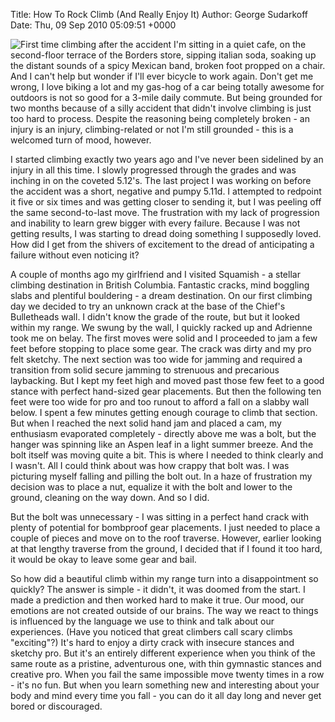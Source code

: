 Title: How To Rock Climb (And Really Enjoy It)
Author: George Sudarkoff
Date: Thu, 09 Sep 2010 05:09:51 +0000

![First time climbing after the
accident](http://farm5.static.flickr.com/4132/4973340226_fd1bcd7e4e.jpg)
I'm sitting in a quiet cafe, on the second-floor terrace of the Borders
store, sipping italian soda, soaking up the distant sounds of a spicy
Mexican band, broken foot propped on a chair. And I can't help but
wonder if I'll ever bicycle to work again. Don't get me wrong, I love
biking a lot and my gas-hog of a car being totally awesome for outdoors
is not so good for a 3-mile daily commute. But being grounded for two
months because of a silly accident that didn't involve climbing is just
too hard to process. Despite the reasoning being completely broken - an
injury is an injury, climbing-related or not I'm still grounded - this
is a welcomed turn of mood, however.

I started climbing exactly two years ago and I've never been sidelined
by an injury in all this time. I slowly progressed through the grades
and was inching in on the coveted 5.12's. The last project I was working
on before the accident was a short, negative and pumpy 5.11d. I
attempted to redpoint it five or six times and was getting closer to
sending it, but I was peeling off the same second-to-last move. The
frustration with my lack of progression and inability to learn grew
bigger with every failure. Because I was not getting results, I was
starting to dread doing something I supposedly loved. How did I get from
the shivers of excitement to the dread of anticipating a failure without
even noticing it?

A couple of months ago my girlfriend and I visited Squamish - a stellar
climbing destination in British Columbia. Fantastic cracks, mind
boggling slabs and plentiful bouldering - a dream destination. On our
first climbing day we decided to try an unknown crack at the base of the
Chief's Bulletheads wall. I didn't know the grade of the route, but but
it looked within my range. We swung by the wall, I quickly racked up and
Adrienne took me on belay. The first moves were solid and I proceeded to
jam a few feet before stopping to place some gear. The crack was dirty
and my pro felt sketchy. The next section was too wide for jamming and
required a transition from solid secure jamming to strenuous and
precarious laybacking. But I kept my feet high and moved past those few
feet to a good stance with perfect hand-sized gear placements. But then
the following ten feet were too wide for pro and too runout to afford a
fall on a slabby wall below. I spent a few minutes getting enough
courage to climb that section. But when I reached the next solid hand
jam and placed a cam, my enthusiasm evaporated completely - directly
above me was a bolt, but the hanger was spinning like an Aspen leaf in a
light summer breeze. And the bolt itself was moving quite a bit. This is
where I needed to think clearly and I wasn't. All I could think about
was how crappy that bolt was. I was picturing myself falling and pilling
the bolt out. In a haze of frustration my decision was to place a nut,
equalize it with the bolt and lower to the ground, cleaning on the way
down. And so I did.

But the bolt was unnecessary - I was sitting in a perfect hand crack
with plenty of potential for bombproof gear placements. I just needed to
place a couple of pieces and move on to the roof traverse. However,
earlier looking at that lengthy traverse from the ground, I decided that
if I found it too hard, it would be okay to leave some gear and bail.

So how did a beautiful climb within my range turn into a disappointment
so quickly? The answer is simple - it didn't, it was doomed from the
start. I made a prediction and then worked hard to make it true. Our
mood, our emotions are not created outside of our brains. The way we
react to things is influenced by the language we use to think and talk
about our experiences. (Have you noticed that great climbers call scary
climbs "exciting"?) It's hard to enjoy a dirty crack with insecure
stances and sketchy pro. But it's an entirely different experience when
you think of the same route as a pristine, adventurous one, with thin
gymnastic stances and creative pro. When you fail the same impossible
move twenty times in a row - it's no fun. But when you learn something
new and interesting about your body and mind every time you fall - you
can do it all day long and never get bored or discouraged.
